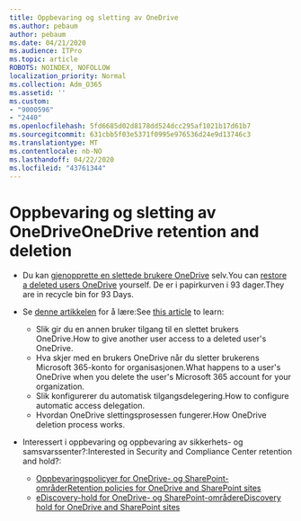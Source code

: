 ```yaml
---
title: Oppbevaring og sletting av OneDrive
ms.author: pebaum
author: pebaum
ms.date: 04/21/2020
ms.audience: ITPro
ms.topic: article
ROBOTS: NOINDEX, NOFOLLOW
localization_priority: Normal
ms.collection: Adm_O365
ms.assetid: ''
ms.custom:
- "9000596"
- "2440"
ms.openlocfilehash: 5fd6685d02d8178dd524dcc295af1021b17d61b7
ms.sourcegitcommit: 631cbb5f03e5371f0995e976536d24e9d13746c3
ms.translationtype: MT
ms.contentlocale: nb-NO
ms.lasthandoff: 04/22/2020
ms.locfileid: "43761344"
---
```

# <a name="onedrive-retention-and-deletion"></a><span data-ttu-id="44277-102">Oppbevaring og sletting av OneDrive</span><span class="sxs-lookup"><span data-stu-id="44277-102">OneDrive retention and deletion</span></span>

- <span data-ttu-id="44277-103">Du kan [gjenopprette en slettede brukere OneDrive](https://docs.microsoft.com/onedrive/restore-deleted-onedrive) selv.</span><span class="sxs-lookup"><span data-stu-id="44277-103">You can [restore a deleted users OneDrive](https://docs.microsoft.com/onedrive/restore-deleted-onedrive) yourself.</span></span> <span data-ttu-id="44277-104">De er i papirkurven i 93 dager.</span><span class="sxs-lookup"><span data-stu-id="44277-104">They are in recycle bin for 93 Days.</span></span> 

- <span data-ttu-id="44277-105">Se [denne artikkelen](https://docs.microsoft.com/onedrive/restore-deleted-onedrive) for å lære:</span><span class="sxs-lookup"><span data-stu-id="44277-105">See [this article](https://docs.microsoft.com/onedrive/restore-deleted-onedrive) to learn:</span></span>
    - <span data-ttu-id="44277-106">Slik gir du en annen bruker tilgang til en slettet brukers OneDrive.</span><span class="sxs-lookup"><span data-stu-id="44277-106">How to give another user access to a deleted user's OneDrive.</span></span>
    - <span data-ttu-id="44277-107">Hva skjer med en brukers OneDrive når du sletter brukerens Microsoft 365-konto for organisasjonen.</span><span class="sxs-lookup"><span data-stu-id="44277-107">What happens to a user's OneDrive when you delete the user's Microsoft 365 account for your organization.</span></span>
    - <span data-ttu-id="44277-108">Slik konfigurerer du automatisk tilgangsdelegering.</span><span class="sxs-lookup"><span data-stu-id="44277-108">How to configure automatic access delegation.</span></span>
    - <span data-ttu-id="44277-109">Hvordan OneDrive slettingsprosessen fungerer.</span><span class="sxs-lookup"><span data-stu-id="44277-109">How OneDrive deletion process works.</span></span>

- <span data-ttu-id="44277-110">Interessert i oppbevaring og oppbevaring av sikkerhets- og samsvarssenter?:</span><span class="sxs-lookup"><span data-stu-id="44277-110">Interested in Security and Compliance Center retention and hold?:</span></span>
    - [<span data-ttu-id="44277-111">Oppbevaringspolicyer for OneDrive- og SharePoint-områder</span><span class="sxs-lookup"><span data-stu-id="44277-111">Retention policies for OneDrive and SharePoint sites</span></span>](https://docs.microsoft.com/office365/securitycompliance/retention-policies?redirectSourcePath=%252farticle%252f5e377752-700d-4870-9b6d-12bfc12d2423#content-in-onedrive-accounts-and-sharepoint-sites)
    - [<span data-ttu-id="44277-112">eDiscovery-hold for OneDrive- og SharePoint-områder</span><span class="sxs-lookup"><span data-stu-id="44277-112">eDiscovery hold for OneDrive and SharePoint sites</span></span>](https://docs.microsoft.com/office365/securitycompliance/ediscovery-cases#step-4-place-content-locations-on-hold)




